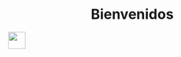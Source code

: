 <h1 align="center">Bienvenidos</h1><img src="https://media.giphy.com/media/hvRJCLFzcasrR4ia7z/giphy.gif" width="35"></h1>
